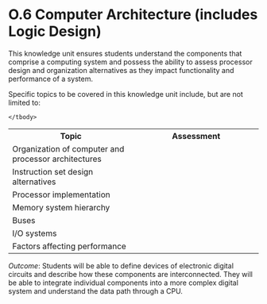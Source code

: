 # O.6 Computer Architecture (includes Logic Design)

This knowledge unit ensures students understand the components that
comprise a computing system and possess the ability to assess processor
design and organization alternatives as they impact functionality and
performance of a system.

Specific topics to be covered in this knowledge unit include, but are
not limited to:

<table>
	<tbody>
		<tr>
			<th>Topic</th>
			<th>Assessment</th>
		</tr>
		<tr>
			<td width="50%">Organization of computer and processor architectures</td>
			<td width="50%"></td>
		</tr>
		<tr>
			<td width="50%">Instruction set design alternatives</td>
			<td width="50%"></td>
		</tr>
		<tr>
			<td width="50%">Processor implementation</td>
			<td width="50%"></td>
		</tr>
		<tr>
			<td width="50%">Memory system hierarchy</td>
			<td width="50%"></td>
		</tr>
		<tr>
			<td width="50%">Buses</td>
			<td width="50%"></td>
		</tr>
		<tr>
			<td width="50%">I/O systems</td>
			<td width="50%"></td>
		</tr>
		<tr>
			<td width="50%">Factors affecting performance</td>
			<td width="50%"></td>
		</tr>

	</tbody>
</table>

*Outcome*: Students will be able to define devices of electronic digital
circuits and describe how these components are interconnected. They will
be able to integrate individual components into a more complex digital
system and understand the data path through a CPU.
